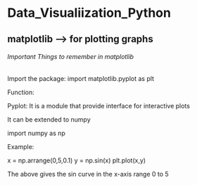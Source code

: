 # Data_Visualiization_Python

## matplotlib --> for plotting graphs

###### Important Things to remember in matplotlib

Import the package: import matplotlib.pyplot as plt

Function:

Pyplot: It is a module that provide interface for interactive plots

It can be extended to numpy

import numpy as np

Example:

x = np.arrange(0,5,0.1)
y = np.sin(x)
plt.plot(x,y)

The above gives the sin curve in the x-axis range 0 to 5
